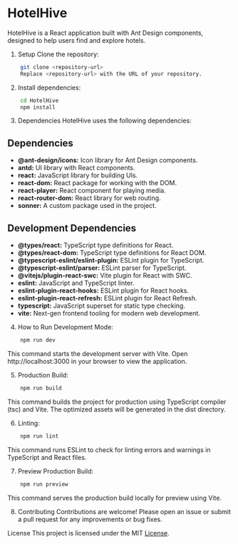 # HotelHive
HotelHive is a React application built with Ant Design components, designed to help users find and explore hotels.

1. Setup
Clone the repository:

```bash
    git clone <repository-url>
    Replace <repository-url> with the URL of your repository.
```
2. Install dependencies:

```bash
    cd HotelHive
    npm install
```
3. Dependencies
HotelHive uses the following dependencies:

## Dependencies

- **@ant-design/icons:** Icon library for Ant Design components.
- **antd:** UI library with React components.
- **react:** JavaScript library for building UIs.
- **react-dom:** React package for working with the DOM.
- **react-player:** React component for playing media.
- **react-router-dom:** React library for web routing.
- **sonner:** A custom package used in the project.

## Development Dependencies

- **@types/react:** TypeScript type definitions for React.
- **@types/react-dom:** TypeScript type definitions for React DOM.
- **@typescript-eslint/eslint-plugin:** ESLint plugin for TypeScript.
- **@typescript-eslint/parser:** ESLint parser for TypeScript.
- **@vitejs/plugin-react-swc:** Vite plugin for React with SWC.
- **eslint:** JavaScript and TypeScript linter.
- **eslint-plugin-react-hooks:** ESLint plugin for React hooks.
- **eslint-plugin-react-refresh:** ESLint plugin for React Refresh.
- **typescript:** JavaScript superset for static type checking.
- **vite:** Next-gen frontend tooling for modern web development.


4. How to Run
Development Mode:
```bash
    npm run dev
```
This command starts the development server with Vite. Open http://localhost:3000 in your browser to view the application.

5. Production Build:

```bash
    npm run build
```
This command builds the project for production using TypeScript compiler (tsc) and Vite. The optimized assets will be generated in the dist directory.

6. Linting:
```bash
    npm run lint
```
This command runs ESLint to check for linting errors and warnings in TypeScript and React files.

7. Preview Production Build:
```bash
    npm run preview
```
This command serves the production build locally for preview using Vite.

8. Contributing
Contributions are welcome! Please open an issue or submit a pull request for any improvements or bug fixes.

License
This project is licensed under the MIT [License](LICENSE).